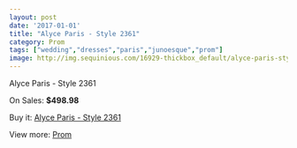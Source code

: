 ```yaml
---
layout: post
date: '2017-01-01'
title: "Alyce Paris - Style 2361"
category: Prom
tags: ["wedding","dresses","paris","junoesque","prom"]
image: http://img.sequinious.com/16929-thickbox_default/alyce-paris-style-2361.jpg
---
```

Alyce Paris - Style 2361

On Sales: **$498.98**
<a href="https://www.sequinious.com/prom/7989-alyce-paris-style-2361.html"><amp-img layout="responsive" width="600" height="600" src="//img.sequinious.com/16929-thickbox_default/alyce-paris-style-2361.jpg" alt="Alyce Paris - Style 2361 0" /></a>
<a href="https://www.sequinious.com/prom/7989-alyce-paris-style-2361.html"><amp-img layout="responsive" width="600" height="600" src="//img.sequinious.com/16930-thickbox_default/alyce-paris-style-2361.jpg" alt="Alyce Paris - Style 2361 1" /></a>

Buy it: [Alyce Paris - Style 2361](https://www.sequinious.com/prom/7989-alyce-paris-style-2361.html "Alyce Paris - Style 2361")

View more: [Prom](https://www.sequinious.com/7-prom "Prom")